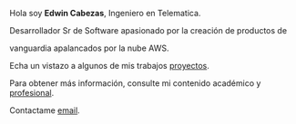 ---
---

Hola soy **Edwin Cabezas**, Ingeniero en Telematica.

Desarrollador Sr de Software apasionado por la creación de productos de 

vanguardia apalancados por la nube AWS. 

Echa un vistazo a algunos de mis trabajos [proyectos].

Para obtener más información, consulte mi contenido académico y [profesional].

Contactame [email].



[proyectos]: /projects
[profesional]: https://www.linkedin.com/in/ing-edwin-cabezas/
[email]: mailto:ing.edwincabezas@gmail.com
